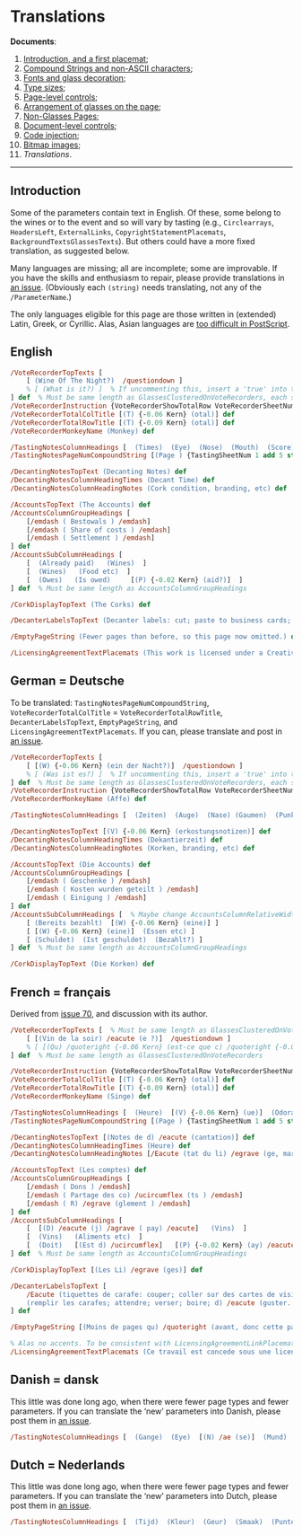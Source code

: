 # Translations

**Documents**: 
1.  [Introduction, and a first placemat](introduction_first_placemat.md);  
2.  [Compound Strings and non-ASCII characters](compound_strings_characters.md);  
3.  [Fonts and glass decoration](fonts_glasses_decoration.md);  
4.  [Type sizes](type_sizes.md);  
5.  [Page-level controls](page_level.md);  
6.  [Arrangement of glasses on the page](PackingStyles.md);  
7.  [Non-Glasses Pages](not_glasses.md);  
8.  [Document-level controls](document.md);  
9.  [Code injection](code_injection.md);  
10. [Bitmap images](bitmap_images.md);
11. *Translations*.

----

## Introduction

Some of the parameters contain text in English. 
Of these, some belong to the wines or to the event and so will vary by tasting (e.g., `Circlearrays`, `HeadersLeft`, `ExternalLinks`, `CopyrightStatementPlacemats`, `BackgroundTextsGlassesTexts`). 
But others could have a more fixed translation, as suggested below.

Many languages are missing; all are incomplete; some are improvable. 
If you have the skills and enthusiasm to repair, please provide translations in [an issue](http://github.com/jdaw1/placemat/issues). 
(Obviously each `(string)` needs translating, not any of the `/ParameterName`.)

The only languages eligible for this page are those written in (extended) Latin, Greek, or Cyrillic. 
Alas, Asian languages are [too difficult in PostScript](http://groups.google.com/g/comp.lang.postscript/c/ktoR1NrLsEc/m/UjOyVOfyPKwJ).

## English

```PostScript
/VoteRecorderTopTexts [
	[ (Wine Of The Night?)  /questiondown ]
	% [ (What is it?) ]  % If uncommenting this, insert a 'true' into the VoteRecorderShowTotalRow array.
] def  % Must be same length as GlassesClusteredOnVoteRecorders, each sub-array containing some number of TopTexts
/VoteRecorderInstruction {VoteRecorderShowTotalRow VoteRecorderSheetNum GetEU {()} {(Record points, not rank.)} ifelse} def
/VoteRecorderTotalColTitle [(T) {-0.06 Kern} (otal)] def
/VoteRecorderTotalRowTitle [(T) {-0.09 Kern} (otal)] def
/VoteRecorderMonkeyName (Monkey) def

/TastingNotesColumnHeadings [  (Times)  (Eye)  (Nose)  (Mouth)  (Score)  ] def
/TastingNotesPageNumCompoundString [(Page ) {TastingSheetNum 1 add 5 string cvs}] def

/DecantingNotesTopText (Decanting Notes) def
/DecantingNotesColumnHeadingTimes (Decant Time) def
/DecantingNotesColumnHeadingNotes (Cork condition, branding, etc) def

/AccountsTopText (The Accounts) def
/AccountsColumnGroupHeadings [
	[/emdash ( Bestowals ) /emdash]
	[/emdash ( Share of costs ) /emdash]
	[/emdash ( Settlement ) /emdash]
] def
/AccountsSubColumnHeadings [
	[  (Already paid)   (Wines)  ]
	[  (Wines)   (Food etc)  ]
	[  (Owes)   (Is owed)     [(P) {-0.02 Kern} (aid?)]  ]
] def  % Must be same length as AccountsColumnGroupHeadings

/CorkDisplayTopText (The Corks) def

/DecanterLabelsTopText (Decanter labels: cut; paste to business cards; allow to dry; punch holes; hang on clean decanters; fill decanters; wait; pour; drink; enjoy. Also drink plenty of water.) def

/EmptyPageString (Fewer pages than before, so this page now omitted.) def

/LicensingAgreementTextPlacemats (This work is licensed under a Creative Commons Attribution-ShareAlike 4.0 International Licence.) def  % To be consistent with LicensingAgreementLinkPlacemats
```

## German = Deutsche

To be translated: `TastingNotesPageNumCompoundString`, `VoteRecorderTotalColTitle` = `VoteRecorderTotalRowTitle`, `DecanterLabelsTopText`, `EmptyPageString`, and `LicensingAgreementTextPlacemats`. 
If you can, please translate and post in [an issue](http://github.com/jdaw1/placemat/issues).

```PostScript
/VoteRecorderTopTexts [
	[ [(W) {-0.06 Kern} (ein der Nacht?)]  /questiondown ]
	% [ (Was ist es?) ]  % If uncommenting this, insert a 'true' into the VoteRecorderShowTotalRow array.
] def  % Must be same length as GlassesClusteredOnVoteRecorders, each sub-array containing some number of TopTexts
/VoteRecorderInstruction {VoteRecorderShowTotalRow VoteRecorderSheetNum GetEU {()} {(Rekordpunkte, nicht Rang.)} ifelse} def
/VoteRecorderMonkeyName (Affe) def

/TastingNotesColumnHeadings [  (Zeiten)  (Auge)  (Nase) (Gaumen)  (Punkte)  ] def

/DecantingNotesTopText [(V) {-0.06 Kern} (erkostungsnotizen)] def
/DecantingNotesColumnHeadingTimes (Dekantierzeit) def
/DecantingNotesColumnHeadingNotes (Korken, branding, etc) def

/AccountsTopText (Die Accounts) def
/AccountsColumnGroupHeadings [
	[/emdash ( Geschenke ) /emdash]
	[/emdash ( Kosten wurden geteilt ) /emdash]
	[/emdash ( Einigung ) /emdash]
] def
/AccountsSubColumnHeadings [  % Maybe change AccountsColumnRelativeWidths
	[ (Bereits bezahlt)  [(W) {-0.06 Kern} (eine)] ]
	[ [(W) {-0.06 Kern} (eine)]  (Essen etc) ]
	[ (Schuldet)  (Ist geschuldet)  (Bezahlt?) ]
] def  % Must be same length as AccountsColumnGroupHeadings

/CorkDisplayTopText (Die Korken) def
```


## French = fran&ccedil;ais

Derived from [issue 70](http://github.com/jdaw1/placemat/issues/70), and discussion with its author.

```PostScript
/VoteRecorderTopTexts [  % Must be same length as GlassesClusteredOnVoteRecorders, each sub-array containing some number of TopTexts
	[ [(Vin de la soir) /eacute (e ?)]  /questiondown ]
	% [ [(Qu) /quoteright {-0.06 Kern} (est-ce que c) /quoteright {-0.06 Kern} (est ?)] ]  % If uncommenting this, insert a 'true' into the VoteRecorderShowTotalRow array.
] def  % Must be same length as GlassesClusteredOnVoteRecorders

/VoteRecorderInstruction {VoteRecorderShowTotalRow VoteRecorderSheetNum GetEU {()} {(Noter les points, pas le classement.)} ifelse} def
/VoteRecorderTotalColTitle [(T) {-0.06 Kern} (otal)] def
/VoteRecorderTotalRowTitle [(T) {-0.09 Kern} (otal)] def
/VoteRecorderMonkeyName (Singe) def

/TastingNotesColumnHeadings [  (Heure)  [(V) {-0.06 Kern} (ue)]  (Odorat)  [(Go) /ucircumflex (t)]  (Points)  ] def
/TastingNotesPageNumCompoundString [(Page ) {TastingSheetNum 1 add 5 string cvs}] def

/DecantingNotesTopText [(Notes de d) /eacute (cantation)] def
/DecantingNotesColumnHeadingTimes (Heure) def
/DecantingNotesColumnHeadingNotes [/Eacute (tat du li) /egrave (ge, marquage, etc)] def

/AccountsTopText (Les comptes) def
/AccountsColumnGroupHeadings [
	[/emdash ( Dons ) /emdash]
	[/emdash ( Partage des co) /ucircumflex (ts ) /emdash]
	[/emdash ( R) /egrave (glement ) /emdash]
] def
/AccountsSubColumnHeadings [
	[  [(D) /eacute (j) /agrave ( pay) /eacute]   (Vins)  ]
	[  (Vins)   (Aliments etc)  ]
	[  (Doit)   [(Est d) /ucircumflex]   [(P) {-0.02 Kern} (ay) /eacute {( ) stringwidth pop 2 div 0 rmoveto} (?)]  ]
] def  % Must be same length as AccountsColumnGroupHeadings

/CorkDisplayTopText [(Les Li) /egrave (ges)] def

/DecanterLabelsTopText [
	/Eacute (tiquettes de carafe: couper; coller sur des cartes de visite; laisser s) /eacute (cher; percer les trous; )
	(remplir les carafes; attendre; verser; boire; d) /eacute (guster. Boire beaucoup d) /quoteright {-0.06 Kern} (eau.)
] def

/EmptyPageString [(Moins de pages qu) /quoteright (avant, donc cette page est d) /eacute (sormais supprim) /eacute (e.)] def

% Alas no accents. To be consistent with LicensingAgreementLinkPlacemats
/LicensingAgreementTextPlacemats (Ce travail est concede sous une licence Creative Commons Attribution-ShareAlike 4.0 International Licence.) def
```



## Danish = dansk

This little was done long ago, when there were fewer page types and fewer parameters. 
If you can translate the &lsquo;new&rsquo; parameters into Danish, please post them in [an issue](http://github.com/jdaw1/placemat/issues).

```PostScript
/TastingNotesColumnHeadings [  (Gange)  (Eye)  [(N) /ae (se)]  (Mund)  (Score)  ] def
```


## Dutch = Nederlands

This little was done long ago, when there were fewer page types and fewer parameters. 
If you can translate the &lsquo;new&rsquo; parameters into Dutch, please post them in [an issue](http://github.com/jdaw1/placemat/issues).

```PostScript
/TastingNotesColumnHeadings [  (Tijd)  (Kleur)  (Geur)  (Smaak)  (Punten)  ] def
```

